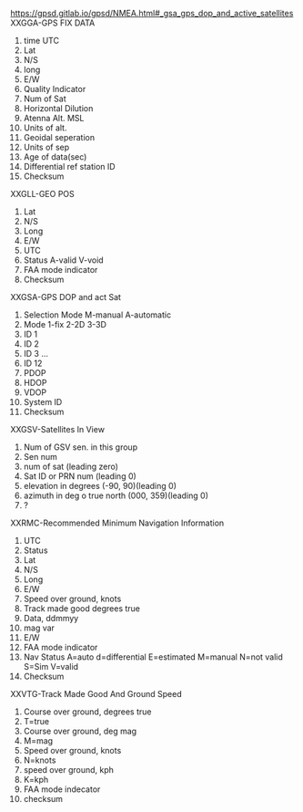 https://gpsd.gitlab.io/gpsd/NMEA.html#_gsa_gps_dop_and_active_satellites
XXGGA-GPS FIX DATA
1. time UTC
2. Lat
3. N/S
4. long
5. E/W
6. Quality Indicator
7. Num of Sat
8. Horizontal Dilution
9. Atenna Alt. MSL
10. Units of alt.
11. Geoidal seperation
12. Units of sep
13. Age of data(sec)
14. Differential ref station ID
15. Checksum

XXGLL-GEO POS
1. Lat
2. N/S
3. Long
4. E/W
5. UTC
6. Status A-valid V-void
7. FAA mode indicator
8. Checksum

XXGSA-GPS DOP and act Sat
1. Selection Mode M-manual A-automatic
2. Mode 1-fix 2-2D 3-3D
3. ID 1
4. ID 2
5. ID 3
...
14. ID 12
15. PDOP
16. HDOP
17. VDOP
18. System ID
19. Checksum

XXGSV-Satellites In View
1. Num of GSV sen. in this group
2. Sen num
3. num of sat (leading zero)
4. Sat ID or PRN num (leading 0)
5. elevation in degrees (-90, 90)(leading 0)
6. azimuth in deg o true north (000, 359)(leading 0)
7. ?

XXRMC-Recommended Minimum Navigation Information
1. UTC
2. Status
3. Lat
4. N/S
5. Long
6. E/W
7. Speed over ground, knots
8. Track made good degrees true
9. Data, ddmmyy
10. mag var
11. E/W
12. FAA mode indicator
13. Nav Status A=auto d=differential E=estimated M=manual N=not valid S=Sim V=valid
14. Checksum

XXVTG-Track Made Good And Ground Speed
1. Course over ground, degrees true
2. T=true
3. Course over ground, deg mag
4. M=mag
5. Speed over ground, knots
6. N=knots
7. speed over ground, kph
8. K=kph
9. FAA mode indecator
10. checksum

